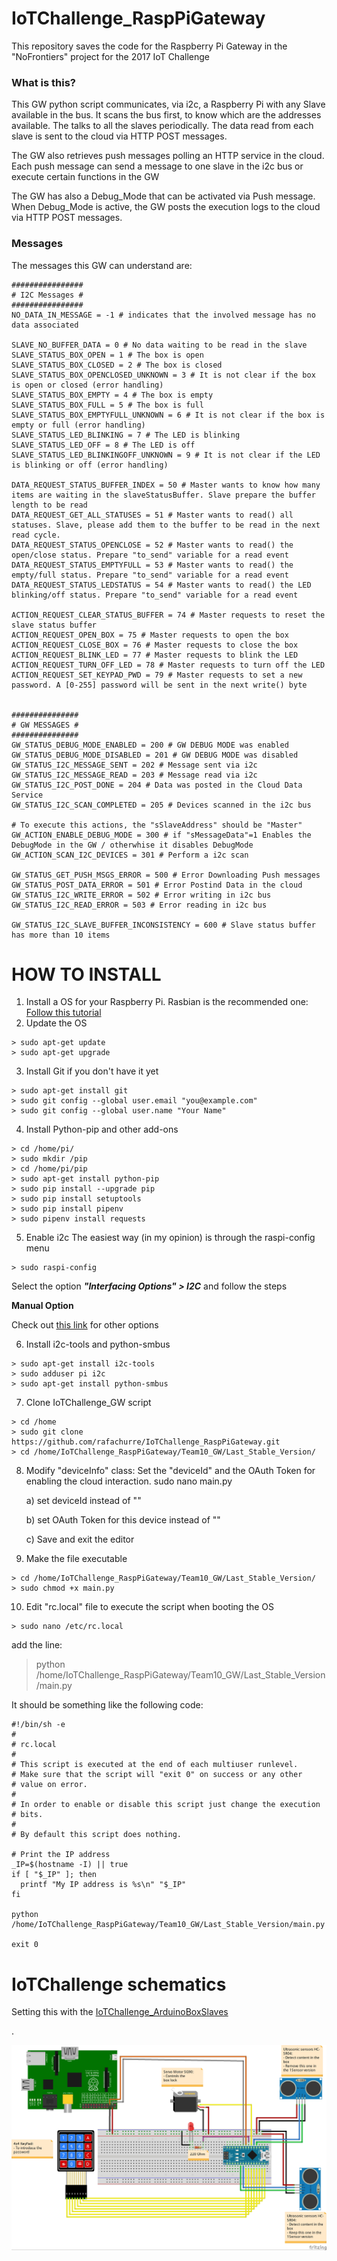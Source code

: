 # IoTChallenge_RaspPiGateway
This repository saves the code for the Raspberry Pi Gateway in the "NoFrontiers" project for the 2017 IoT Challenge

### What is this?
This GW python script communicates, via i2c, a Raspberry Pi with any Slave available in the bus. 
It scans the bus first, to know which are the addresses available. The talks to all the slaves periodically.
The data read from each slave is sent to the cloud via HTTP POST messages.

The GW also retrieves push messages polling an HTTP service in the cloud. 
Each push message can send a message to one slave in the i2c bus or execute certain functions in the GW

The GW has also a Debug_Mode that can be activated via Push message.
When Debug_Mode is active, the GW posts the execution logs to the cloud via HTTP POST messages.

### Messages
The messages this GW can understand are:
```
################
# I2C Messages #
################
NO_DATA_IN_MESSAGE = -1 # indicates that the involved message has no data associated

SLAVE_NO_BUFFER_DATA = 0 # No data waiting to be read in the slave
SLAVE_STATUS_BOX_OPEN = 1 # The box is open
SLAVE_STATUS_BOX_CLOSED = 2 # The box is closed
SLAVE_STATUS_BOX_OPENCLOSED_UNKNOWN = 3 # It is not clear if the box is open or closed (error handling)
SLAVE_STATUS_BOX_EMPTY = 4 # The box is empty
SLAVE_STATUS_BOX_FULL = 5 # The box is full
SLAVE_STATUS_BOX_EMPTYFULL_UNKNOWN = 6 # It is not clear if the box is empty or full (error handling)
SLAVE_STATUS_LED_BLINKING = 7 # The LED is blinking
SLAVE_STATUS_LED_OFF = 8 # The LED is off
SLAVE_STATUS_LED_BLINKINGOFF_UNKNOWN = 9 # It is not clear if the LED is blinking or off (error handling)

DATA_REQUEST_STATUS_BUFFER_INDEX = 50 # Master wants to know how many items are waiting in the slaveStatusBuffer. Slave prepare the buffer length to be read
DATA_REQUEST_GET_ALL_STATUSES = 51 # Master wants to read() all statuses. Slave, please add them to the buffer to be read in the next read cycle.
DATA_REQUEST_STATUS_OPENCLOSE = 52 # Master wants to read() the open/close status. Prepare "to_send" variable for a read event
DATA_REQUEST_STATUS_EMPTYFULL = 53 # Master wants to read() the empty/full status. Prepare "to_send" variable for a read event
DATA_REQUEST_STATUS_LEDSTATUS = 54 # Master wants to read() the LED blinking/off status. Prepare "to_send" variable for a read event

ACTION_REQUEST_CLEAR_STATUS_BUFFER = 74 # Master requests to reset the slave status buffer
ACTION_REQUEST_OPEN_BOX = 75 # Master requests to open the box
ACTION_REQUEST_CLOSE_BOX = 76 # Master requests to close the box
ACTION_REQUEST_BLINK_LED = 77 # Master requests to blink the LED
ACTION_REQUEST_TURN_OFF_LED = 78 # Master requests to turn off the LED
ACTION_REQUEST_SET_KEYPAD_PWD = 79 # Master requests to set a new password. A [0-255] password will be sent in the next write() byte


###############
# GW MESSAGES #
###############
GW_STATUS_DEBUG_MODE_ENABLED = 200 # GW DEBUG MODE was enabled
GW_STATUS_DEBUG_MODE_DISABLED = 201 # GW DEBUG MODE was disabled
GW_STATUS_I2C_MESSAGE_SENT = 202 # Message sent via i2c
GW_STATUS_I2C_MESSAGE_READ = 203 # Message read via i2c
GW_STATUS_I2C_POST_DONE = 204 # Data was posted in the Cloud Data Service
GW_STATUS_I2C_SCAN_COMPLETED = 205 # Devices scanned in the i2c bus

# To execute this actions, the "sSlaveAddress" should be "Master"
GW_ACTION_ENABLE_DEBUG_MODE = 300 # if "sMessageData"=1 Enables the DebugMode in the GW / otherwhise it disables DebugMode
GW_ACTION_SCAN_I2C_DEVICES = 301 # Perform a i2c scan

GW_STATUS_GET_PUSH_MSGS_ERROR = 500 # Error Downloading Push messages
GW_STATUS_POST_DATA_ERROR = 501 # Error Postind Data in the cloud
GW_STATUS_I2C_WRITE_ERROR = 502 # Error writing in i2c bus
GW_STATUS_I2C_READ_ERROR = 503 # Error reading in i2c bus

GW_STATUS_I2C_SLAVE_BUFFER_INCONSISTENCY = 600 # Slave status buffer has more than 10 items
```


# HOW TO INSTALL

1. Install a OS for your Raspberry Pi. Rasbian is the recommended one: [Follow this tutorial](https://www.raspberrypi.org/documentation/installation/installing-images/README.md)
2. Update the OS
```
> sudo apt-get update
> sudo apt-get upgrade
```
3. Install Git if you don't have it yet
```
> sudo apt-get install git
> sudo git config --global user.email "you@example.com"
> sudo git config --global user.name "Your Name"
```
4. Install Python-pip and other add-ons
```
> cd /home/pi/
> sudo mkdir /pip
> cd /home/pi/pip
> sudo apt-get install python-pip
> sudo pip install --upgrade pip
> sudo pip install setuptools
> sudo pip install pipenv
> sudo pipenv install requests
```
5. Enable i2c
   The easiest way (in my opinion) is through the raspi-config menu
```
> sudo raspi-config
```
   Select the option ***"Interfacing Options" > I2C*** and follow the steps</br>

   **Manual Option**

   Check out [this link](https://learn.adafruit.com/adafruits-raspberry-pi-lesson-4-gpio-setup/configuring-i2c) for other options

6. Install i2c-tools and python-smbus
```
> sudo apt-get install i2c-tools
> sudo adduser pi i2c
> sudo apt-get install python-smbus
```
7. Clone IoTChallenge_GW script
```
> cd /home
> sudo git clone https://github.com/rafachurre/IoTChallenge_RaspPiGateway.git
> cd /home/IoTChallenge_RaspPiGateway/Team10_GW/Last_Stable_Version/
```

8. Modify "deviceInfo" class: Set the "deviceId" and the OAuth Token for enabling the cloud interaction.
sudo nano main.py

    a) set deviceId instead of "<DeviceID>"

    b) set OAuth Token for this device instead of "<token>"

    c) Save and exit the editor

9. Make the file executable
```
> cd /home/IoTChallenge_RaspPiGateway/Team10_GW/Last_Stable_Version/
> sudo chmod +x main.py
```

10. Edit "rc.local" file to execute the script when booting the OS
```
> sudo nano /etc/rc.local
```

   add the line: 

 > python /home/IoTChallenge_RaspPiGateway/Team10_GW/Last_Stable_Version/main.py
 
   It should be something like the following code:
 
```
#!/bin/sh -e
#
# rc.local
#
# This script is executed at the end of each multiuser runlevel.
# Make sure that the script will "exit 0" on success or any other
# value on error.
#
# In order to enable or disable this script just change the execution
# bits.
#
# By default this script does nothing.

# Print the IP address
_IP=$(hostname -I) || true
if [ "$_IP" ]; then
  printf "My IP address is %s\n" "$_IP"
fi

python /home/IoTChallenge_RaspPiGateway/Team10_GW/Last_Stable_Version/main.py

exit 0
```



# IoTChallenge schematics

Setting this with the [IoTChallenge_ArduinoBoxSlaves](https://github.com/rafachurre/IoTChallenge_ArduinoBoxSlaves)

.

![schematics picture](https://raw.githubusercontent.com/rafachurre/IoTChallenge_ArduinoBoxSlaves/master/Arduino_Keypad4x4_Servo_Ultrasounds_schematics_bb.jpg)
